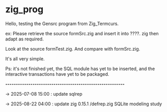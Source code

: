 # zig_prog
Hello,
testing the Gensrc program from Zig_Termcurs.

ex:
Please retrieve the source formSrc.zig and insert it into ????. zig then adapt as required.

Look at the source formTest.zig.
And compare with formSrc.zig.

It's all very simple.

Ps: it's not finished yet, the SQL module has yet to be inserted, and the interactive transactions have yet to be packaged.
  
  
**---------------------------------------------------------**<BR/>

→ 2025-07-08 15:00 : update sqlrep  <BR/>

→ 2025-08-22 04:00 : update zig 0.15.1  /defrep.zig   SQLite modeling study <BR/>

